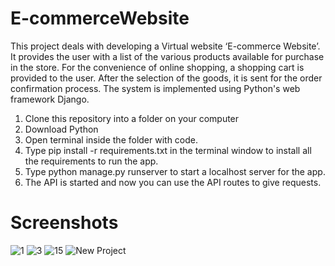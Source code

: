 # E-commerceWebsite
This project deals with developing a Virtual website ‘E-commerce Website’. It provides the user with a list of the various products available for purchase in the store. For the convenience of online shopping, a shopping cart is provided to the user. After the selection of the goods, it is sent for the order confirmation process. The system is implemented using Python's web framework Django.

1. Clone this repository into a folder on your computer
2. Download Python
3. Open terminal inside the folder with code.
4. Type pip install -r requirements.txt in the terminal window to install all the requirements to run the app.
5. Type python manage.py runserver to start a localhost server for the app.
6. The API is started and now you can use the API routes to give requests.

# Screenshots

![1](https://user-images.githubusercontent.com/55572863/208288079-ad6866ae-5bee-481d-a854-048931bda726.PNG)
![3](https://user-images.githubusercontent.com/55572863/208288089-d678d51a-9b59-402f-8073-24362d0ce68e.PNG)
![15](https://user-images.githubusercontent.com/55572863/208288099-7e66afe9-2319-4f38-bad4-5de1575be467.PNG)
![New Project](https://user-images.githubusercontent.com/55572863/208289019-a3d4efdc-bac3-47aa-92d9-656b7deb2f64.jpg)
